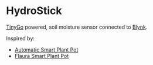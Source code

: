 # HydroStick
[TinyGo](https://tinygo.org/) powered, soil moisture sensor connected to [Blynk](https://blynk.io).

Inspired by:
- [Automatic Smart Plant Pot](https://github.com/DIY-Machines/SmartPlantV1)
- [Flaura Smart Plant Pot](https://github.com/FlauraPlantPot/Flaura)

